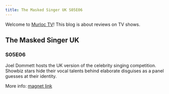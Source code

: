 ```yaml
---
title: The Masked Singer UK S05E06
---
```

Welcome to [Murloc TV](https://murloc.icu/)! This blog is about reviews on TV shows.
## The Masked Singer UK

### S05E06

Joel Dommett hosts the UK version of the celebrity singing competition. Showbiz stars hide their vocal talents behind elaborate disguises as a panel guesses at their identity.

More info: [magnet link](https://murloc.icu/torrents/cbb15c614c5e6070644a9be7229069ff41357a69/)

